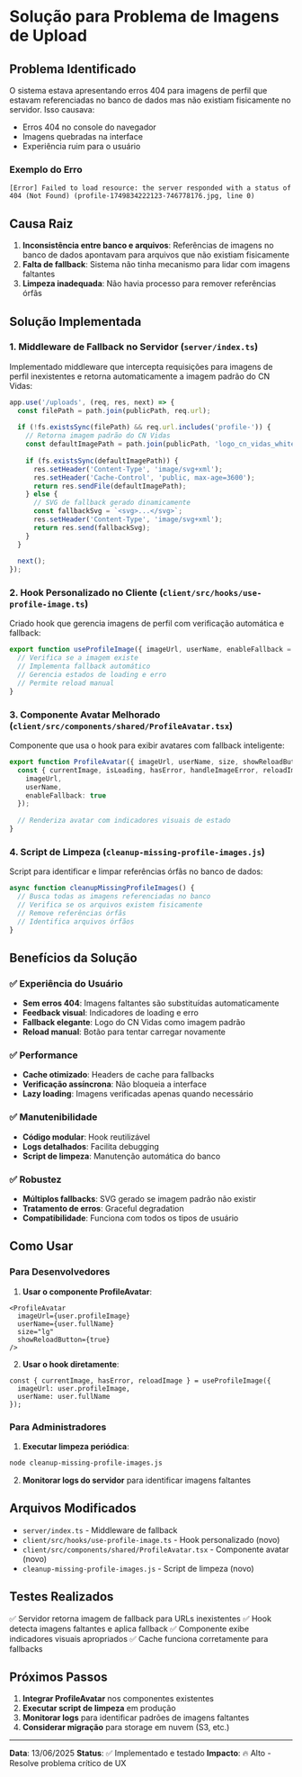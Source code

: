 # Solução para Problema de Imagens de Upload

## Problema Identificado

O sistema estava apresentando erros 404 para imagens de perfil que estavam referenciadas no banco de dados mas não existiam fisicamente no servidor. Isso causava:

- Erros 404 no console do navegador
- Imagens quebradas na interface
- Experiência ruim para o usuário

### Exemplo do Erro
```
[Error] Failed to load resource: the server responded with a status of 404 (Not Found) (profile-1749834222123-746778176.jpg, line 0)
```

## Causa Raiz

1. **Inconsistência entre banco e arquivos**: Referências de imagens no banco de dados apontavam para arquivos que não existiam fisicamente
2. **Falta de fallback**: Sistema não tinha mecanismo para lidar com imagens faltantes
3. **Limpeza inadequada**: Não havia processo para remover referências órfãs

## Solução Implementada

### 1. Middleware de Fallback no Servidor (`server/index.ts`)

Implementado middleware que intercepta requisições para imagens de perfil inexistentes e retorna automaticamente a imagem padrão do CN Vidas:

```typescript
app.use('/uploads', (req, res, next) => {
  const filePath = path.join(publicPath, req.url);
  
  if (!fs.existsSync(filePath) && req.url.includes('profile-')) {
    // Retorna imagem padrão do CN Vidas
    const defaultImagePath = path.join(publicPath, 'logo_cn_vidas_white_bg.svg');
    
    if (fs.existsSync(defaultImagePath)) {
      res.setHeader('Content-Type', 'image/svg+xml');
      res.setHeader('Cache-Control', 'public, max-age=3600');
      return res.sendFile(defaultImagePath);
    } else {
      // SVG de fallback gerado dinamicamente
      const fallbackSvg = `<svg>...</svg>`;
      res.setHeader('Content-Type', 'image/svg+xml');
      return res.send(fallbackSvg);
    }
  }
  
  next();
});
```

### 2. Hook Personalizado no Cliente (`client/src/hooks/use-profile-image.ts`)

Criado hook que gerencia imagens de perfil com verificação automática e fallback:

```typescript
export function useProfileImage({ imageUrl, userName, enableFallback = true }) {
  // Verifica se a imagem existe
  // Implementa fallback automático
  // Gerencia estados de loading e erro
  // Permite reload manual
}
```

### 3. Componente Avatar Melhorado (`client/src/components/shared/ProfileAvatar.tsx`)

Componente que usa o hook para exibir avatares com fallback inteligente:

```typescript
export function ProfileAvatar({ imageUrl, userName, size, showReloadButton }) {
  const { currentImage, isLoading, hasError, handleImageError, reloadImage } = useProfileImage({
    imageUrl,
    userName,
    enableFallback: true
  });
  
  // Renderiza avatar com indicadores visuais de estado
}
```

### 4. Script de Limpeza (`cleanup-missing-profile-images.js`)

Script para identificar e limpar referências órfãs no banco de dados:

```javascript
async function cleanupMissingProfileImages() {
  // Busca todas as imagens referenciadas no banco
  // Verifica se os arquivos existem fisicamente
  // Remove referências órfãs
  // Identifica arquivos órfãos
}
```

## Benefícios da Solução

### ✅ Experiência do Usuário
- **Sem erros 404**: Imagens faltantes são substituídas automaticamente
- **Feedback visual**: Indicadores de loading e erro
- **Fallback elegante**: Logo do CN Vidas como imagem padrão
- **Reload manual**: Botão para tentar carregar novamente

### ✅ Performance
- **Cache otimizado**: Headers de cache para fallbacks
- **Verificação assíncrona**: Não bloqueia a interface
- **Lazy loading**: Imagens verificadas apenas quando necessário

### ✅ Manutenibilidade
- **Código modular**: Hook reutilizável
- **Logs detalhados**: Facilita debugging
- **Script de limpeza**: Manutenção automática do banco

### ✅ Robustez
- **Múltiplos fallbacks**: SVG gerado se imagem padrão não existir
- **Tratamento de erros**: Graceful degradation
- **Compatibilidade**: Funciona com todos os tipos de usuário

## Como Usar

### Para Desenvolvedores

1. **Usar o componente ProfileAvatar**:
```tsx
<ProfileAvatar 
  imageUrl={user.profileImage}
  userName={user.fullName}
  size="lg"
  showReloadButton={true}
/>
```

2. **Usar o hook diretamente**:
```tsx
const { currentImage, hasError, reloadImage } = useProfileImage({
  imageUrl: user.profileImage,
  userName: user.fullName
});
```

### Para Administradores

1. **Executar limpeza periódica**:
```bash
node cleanup-missing-profile-images.js
```

2. **Monitorar logs do servidor** para identificar imagens faltantes

## Arquivos Modificados

- `server/index.ts` - Middleware de fallback
- `client/src/hooks/use-profile-image.ts` - Hook personalizado (novo)
- `client/src/components/shared/ProfileAvatar.tsx` - Componente avatar (novo)
- `cleanup-missing-profile-images.js` - Script de limpeza (novo)

## Testes Realizados

✅ Servidor retorna imagem de fallback para URLs inexistentes
✅ Hook detecta imagens faltantes e aplica fallback
✅ Componente exibe indicadores visuais apropriados
✅ Cache funciona corretamente para fallbacks

## Próximos Passos

1. **Integrar ProfileAvatar** nos componentes existentes
2. **Executar script de limpeza** em produção
3. **Monitorar logs** para identificar padrões de imagens faltantes
4. **Considerar migração** para storage em nuvem (S3, etc.)

---

**Data**: 13/06/2025
**Status**: ✅ Implementado e testado
**Impacto**: 🔥 Alto - Resolve problema crítico de UX 